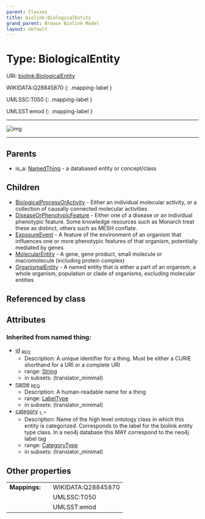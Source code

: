 ```yaml
---
parent: Classes
title: biolink:BiologicalEntity
grand_parent: Browse Biolink Model
layout: default
---
```


# Type: BiologicalEntity




URI: [biolink:BiologicalEntity](https://w3id.org/biolink/vocab/BiologicalEntity)

WIKIDATA:Q28845870
{: .mapping-label }

UMLSSC:T050
{: .mapping-label }

UMLSST:emod
{: .mapping-label }


---

![img](http://yuml.me/diagram/nofunky;dir:TB/class/[OrganismalEntity],[NamedThing],[MolecularEntity],[ExposureEvent],[DiseaseOrPhenotypicFeature],[BiologicalProcessOrActivity],[BiologicalEntity|id(i):string;name(i):label_type;category(i):category_type%20%2B]%5E-[OrganismalEntity],[BiologicalEntity]%5E-[MolecularEntity],[BiologicalEntity]%5E-[ExposureEvent],[BiologicalEntity]%5E-[DiseaseOrPhenotypicFeature],[BiologicalEntity]%5E-[BiologicalProcessOrActivity],[NamedThing]%5E-[BiologicalEntity])

---


## Parents

 *  is_a: [NamedThing](NamedThing.md) - a databased entity or concept/class

## Children

 * [BiologicalProcessOrActivity](BiologicalProcessOrActivity.md) - Either an individual molecular activity, or a collection of causally connected molecular activities
 * [DiseaseOrPhenotypicFeature](DiseaseOrPhenotypicFeature.md) - Either one of a disease or an individual phenotypic feature. Some knowledge resources such as Monarch treat these as distinct, others such as MESH conflate.
 * [ExposureEvent](ExposureEvent.md) - A feature of the environment of an organism that influences one or more phenotypic features of that organism, potentially mediated by genes
 * [MolecularEntity](MolecularEntity.md) - A gene, gene product, small molecule or macromolecule (including protein complex)
 * [OrganismalEntity](OrganismalEntity.md) - A named entity that is either a part of an organism, a whole organism, population or clade of organisms, excluding molecular entities

## Referenced by class


## Attributes


### Inherited from named thing:

 * [id](id.md)  <sub>REQ</sub>
    * Description: A unique identifier for a thing. Must be either a CURIE shorthand for a URI or a complete URI
    * range: [String](types/String.md)
    * in subsets: (translator_minimal)
 * [name](name.md)  <sub>REQ</sub>
    * Description: A human-readable name for a thing
    * range: [LabelType](types/LabelType.md)
    * in subsets: (translator_minimal)
 * [category](category.md)  <sub>1..*</sub>
    * Description: Name of the high level ontology class in which this entity is categorized. Corresponds to the label for the biolink entity type class. In a neo4j database this MAY correspond to the neo4j label tag
    * range: [CategoryType](types/CategoryType.md)
    * in subsets: (translator_minimal)

## Other properties

|  |  |  |
| --- | --- | --- |
| **Mappings:** | | WIKIDATA:Q28845870 |
|  | | UMLSSC:T050 |
|  | | UMLSST:emod |

